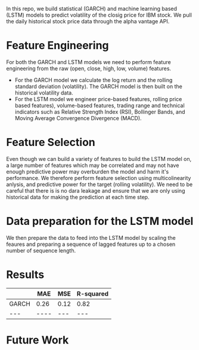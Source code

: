 In this repo, we build statistical (GARCH) and machine learning based (LSTM) models to predict volatility of the closig price for IBM stock.
We pull the daily historical stock price data through the alpha vantage API.

# Feature Engineering
For both the GARCH and LSTM models we need to perform feature engineering from the raw (open, close, high, low, volume) features. 
<br>
* For the GARCH model we calculate the log return and the rolling standard deviation (volatility). The GARCH model is then built on the historical volatility data.
* For the LSTM model we engineer price-based features, rolling price based features), volume-based features, trading range and technical indicators such as Relative Strength Index (RSI), Bollinger Bands, and Moving Average Convergence Divergence (MACD). 

# Feature Selection
Even though we can build a variety of features to build the LSTM model on, a large number of features which may be correlated and may not have enough predictive power may overburden the model and harm it's performance. We therefore perform feature selection using multicolinearity anlysis, and predictive power for the target (rolling volatility). We need to be careful that there is is no dara leakage and ensure that we are only using historical data for making the prediction at each time step.

# Data preparation for the LSTM model
We then prepare the data to feed into the LSTM model by scaling the feaures and preparing a sequence of lagged features up to a chosen number of sequence length. 

# Results 
|   |MAE|MSE|R-squared|
|---|----|---|---|
|GARCH|0.26|0.12|0.82|
|---|----|---|---|


# Future Work
